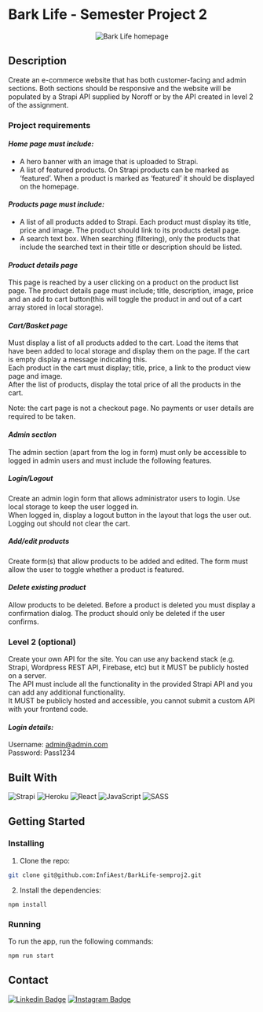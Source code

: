 # Bark Life - Semester Project 2
<p align="center">
  <img src="https://user-images.githubusercontent.com/71286689/171390220-3154fb38-f500-433b-8d9e-9c1d8cff64d6.png" alt="Bark Life homepage" />
</p>

## Description
Create an e-commerce website that has both customer-facing and admin sections. Both sections should be responsive and the website will be populated by a Strapi API supplied by Noroff or by the API created in level 2 of the assignment.

### Project requirements
#### ***Home page must include:***
- A hero banner with an image that is uploaded to Strapi.
- A list of featured products. On Strapi products can be marked as ‘featured’. When a product is marked as ‘featured’ it should be displayed on the homepage.

#### ***Products page must include:***
- A list of all products added to Strapi. Each product must display its title, price and image. The product should link to its products detail page.
- A search text box. When searching (filtering), only the products that include the searched text in their title or description should be listed.

#### ***Product details page***
This page is reached by a user clicking on a product on the product list page. The product details page must include; title, description, image, price and an add to cart button(this will toggle the product in and out of a cart array stored in local storage).

#### ***Cart/Basket page***
Must display a list of all products added to the cart. Load the items that have been added to local storage and display them on the page. If the cart is empty display a message indicating this.<br/>
Each product in the cart must display; title, price, a link to the product view page and image.<br/>
After the list of products, display the total price of all the products in the cart.<br/>

Note: the cart page is not a checkout page. No payments or user details are required to be taken.

#### ***Admin section***
The admin section (apart from the log in form) must only be accessible to logged in admin users and must include the following features.

##### ***Login/Logout***
Create an admin login form that allows administrator users to login. Use local storage to keep the user logged in.<br/>
When logged in, display a logout button in the layout that logs the user out. Logging out should not clear the cart.

##### ***Add/edit products***
Create form(s) that allow products to be added and edited. The form must allow the user to toggle whether a product is featured.

#### ***Delete existing product***
Allow products to be deleted. Before a product is deleted you must display a confirmation dialog. The product should only be deleted if the user confirms.


### Level 2 (optional)
Create your own API for the site. You can use any backend stack (e.g. Strapi, Wordpress REST API, Firebase, etc) but it MUST be publicly hosted on a server.<br/>
The API must include all the functionality in the provided Strapi API and you can add any additional functionality.<br/>
It MUST be publicly hosted and accessible, you cannot submit a custom API with your frontend code.

#### ***Login details:***
Username: admin@admin.com<br/>
Password: Pass1234

## Built With
![Strapi](https://img.shields.io/badge/-Strapi-white?style=for-the-badge&logo=Strapi&logoColor=4e26e0)
![Heroku](https://img.shields.io/badge/-Heroku-white?style=for-the-badge&logo=heroku&logoColor=6762a6)
![React](https://img.shields.io/badge/-React-white?style=for-the-badge&logo=react)
![JavaScript](https://img.shields.io/badge/-JavaScript-white?style=for-the-badge&logo=javascript)
![SASS](https://img.shields.io/badge/-Sass-white?style=for-the-badge&logo=sass)

## Getting Started

### Installing

1. Clone the repo:

```bash
git clone git@github.com:InfiAest/BarkLife-semproj2.git
```

2. Install the dependencies:

```
npm install
```

### Running

To run the app, run the following commands:

```bash
npm run start
```

## Contact

[![Linkedin Badge](https://img.shields.io/badge/-CharlotteLucas-white?style=for-the-badge&logo=Linkedin&logoColor=0077b5&link=https://www.linkedin.com/in/charlotte-lucas-31544b32/)](https://www.linkedin.com/in/charlotte-lucas-31544b32/)
[![Instagram Badge](https://img.shields.io/badge/-Infiaest-white?style=for-the-badge&logo=instagram&link=https://instagram.com/infiaest/)](https://instagram.com/infiaest)
